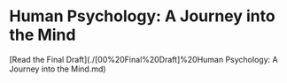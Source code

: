 # Human Psychology: A Journey into the Mind

[Read the Final Draft](./[00%20Final%20Draft]%20Human Psychology: A Journey into the Mind.md)

